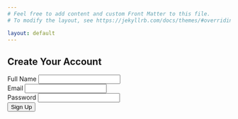 ```yaml
---
# Feel free to add content and custom Front Matter to this file.
# To modify the layout, see https://jekyllrb.com/docs/themes/#overriding-theme-defaults

layout: default
---
```


<div class="flex items-center justify-center w-full">
    <div class="bg-white p-8 rounded-xl shadow-xl border border-gray-200 w-full max-w-sm">
        <h2 class="text-3xl font-bold text-center text-gray-900 mb-6">Create Your Account</h2>
        <form id="signup-form">
            <div class="mb-4">
                <label class="block text-gray-600 text-sm font-semibold mb-2" for="name">
                    Full Name
                </label>
                <input type="text" id="name" class="w-full px-4 py-2 border border-gray-300 rounded-lg bg-gray-100 text-gray-900 focus:outline-none focus:ring-2 focus:ring-cyan-500" required />
            </div>
            <div class="mb-4">
                <label class="block text-gray-600 text-sm font-semibold mb-2" for="email">
                    Email
                </label>
                <input type="email" id="email" class="w-full px-4 py-2 border border-gray-300 rounded-lg bg-gray-100 text-gray-900 focus:outline-none focus:ring-2 focus:ring-cyan-500" required />
            </div>
            <div class="mb-6">
                <label class="block text-gray-600 text-sm font-semibold mb-2" for="password">
                    Password
                </label>
                <input type="password" id="password" class="w-full px-4 py-2 border border-gray-300 rounded-lg bg-gray-100 text-gray-900 focus:outline-none focus:ring-2 focus:ring-cyan-500" required />
            </div>
            <button type="submit" class="w-full bg-cyan-600 text-white font-bold py-2 rounded-lg hover:bg-cyan-500 transition-colors shadow-lg transform hover:-translate-y-0.5">
                Sign Up
            </button>
        </form>
    </div>
</div>